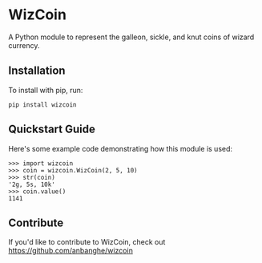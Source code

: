 WizCoin
======

A Python module to represent the galleon, sickle, and knut coins of wizard currency.

Installation
------------

To install with pip, run:

    pip install wizcoin

Quickstart Guide
----------------

Here's some example code demonstrating how this module is used:

    >>> import wizcoin
    >>> coin = wizcoin.WizCoin(2, 5, 10)
    >>> str(coin)
    '2g, 5s, 10k'
    >>> coin.value()
    1141

Contribute
----------

If you'd like to contribute to WizCoin, check out https://github.com/anbanghe/wizcoin
